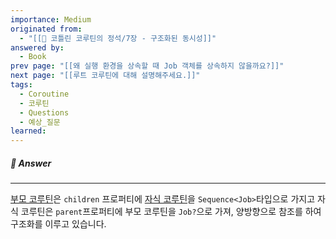 ```yaml
---
importance: Medium
originated from:
  - "[[📘 코틀린 코루틴의 정석/7장 - 구조화된 동시성]]"
answered by:
  - Book
prev page: "[[왜 실행 환경을 상속할 때 Job 객체를 상속하지 않을까요?]]"
next page: "[[루트 코루틴에 대해 설명해주세요.]]"
tags:
  - Coroutine
  - 코루틴
  - Questions
  - 예상_질문
learned:
---
```

##### 💬 Answer
---
[부모 코루틴](부모%20코루틴.md)은 `children` 프로퍼티에 [자식 코루틴](자식%20코루틴.md)을 `Sequence<Job>`타입으로 가지고 자식 코루틴은 `parent`프로퍼티에 부모 코루틴을 `Job?`으로 가져, 양방향으로 참조를 하여 구조화를 이루고 있습니다.
